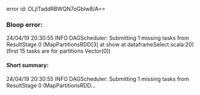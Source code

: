 error id: OLjITaddRBWQN7oGblw8/A==
### Bloop error:

24/04/19 20:30:55 INFO DAGScheduler: Submitting 1 missing tasks from ResultStage 0 (MapPartitionsRDD[3] at show at dataframeSelect.scala:20) (first 15 tasks are for partitions Vector(0))
#### Short summary: 

24/04/19 20:30:55 INFO DAGScheduler: Submitting 1 missing tasks from ResultStage 0 (MapPartitionsRDD...